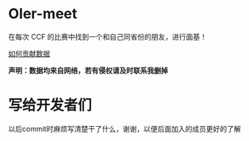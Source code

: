 # OIer-meet

在每次 CCF 的比赛中找到一个和自己同省份的朋友，进行面基！

[如何贡献数据](https://oier-meet.tk/#tab2-how-con)

**声明：数据均来自网络，若有侵权请及时联系我删掉**

# 写给开发者们

以后commit时麻烦写清楚干了什么，谢谢，以便后面加入的成员更好的了解
